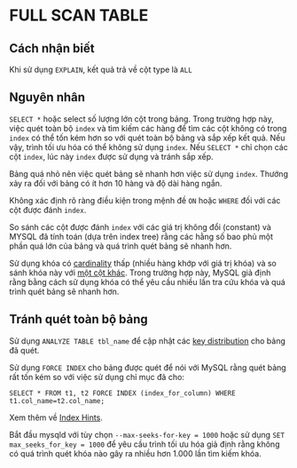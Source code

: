 FULL SCAN TABLE
===========================

## Cách nhận biết

Khi sử dụng `EXPLAIN`, kết quả trả về cột type là `ALL`

## Nguyên nhân

`SELECT *` hoặc select số lượng lớn cột trong bảng. Trong trường hợp này, việc quét toàn bộ `index` và tìm kiếm các hàng để tìm các cột không có trong `index` có thể tốn kém hơn so với quét toàn bộ bảng và sắp xếp kết quả. Nếu vậy, trình tối ưu hóa có thể không sử dụng `index`. Nếu `SELECT *` chỉ chọn các cột `index`, lúc này `index` được sử dụng và tránh sắp xếp.

Bảng quá nhỏ nên việc quét bảng sẽ nhanh hơn việc sử dụng `index`. Thướng xảy ra đối với bảng có ít hơn 10 hàng và độ dài hàng ngắn.

Không xác định rõ ràng điều kiện trong mệnh đề `ON` hoặc `WHERE` đối với các cột được đánh `index`.

So sánh các cột được đánh `index` với các giá trị không đổi (constant) và MYSQL đã tính toán (dựa trên index tree) rằng các hằng số bao phủ một phần quá lớn của bảng và quá trình quét bảng sẽ nhanh hơn.

Sử dụng khóa có [cardinality](https://en.wikipedia.org/wiki/Cardinality_(SQL_statements)) thấp (nhiều hàng khớp với giá trị khóa) và so sánh khóa này với [một cột khác](https://dba.stackexchange.com/questions/300841/what-does-through-another-column-mean-in-the-mysql-docs). Trong trường hợp này, MySQL giả định rằng bằng cách sử dụng khóa có thể yêu cầu nhiều lần tra cứu khóa và quá trình quét bảng sẽ nhanh hơn.

## Tránh quét toàn bộ bảng

Sử dụng `ANALYZE TABLE tbl_name` để cập nhật các [key distribution](https://dev.mysql.com/doc/refman/5.6/en/analyze-table.html#:~:text=Key%20Distribution%20Analysis,-If%20the%20table&text=MySQL%20uses%20the%20stored%20key,specific%20table%20within%20a%20query.) cho bảng đã quét. 

Sử dụng `FORCE INDEX` cho bảng được quét để nói với MySQL rằng quét bảng rất tốn kém so với việc sử dụng chỉ mục đã cho:
```mysql
SELECT * FROM t1, t2 FORCE INDEX (index_for_column) WHERE t1.col_name=t2.col_name;
```
Xem thêm về [Index Hints](https://dev.mysql.com/doc/refman/8.0/en/index-hints.html).

Bắt đầu mysqld với tùy chọn `--max-seeks-for-key = 1000` hoặc sử dụng `SET max_seeks_for_key = 1000` để yêu cầu trình tối ưu hóa giả định rằng không có quá trình quét khóa nào gây ra nhiều hơn 1.000 lần tìm kiếm khóa.

